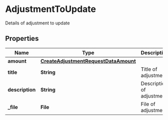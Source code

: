 

# AdjustmentToUpdate

Details of adjustment to update

## Properties

| Name | Type | Description | Notes |
|------------ | ------------- | ------------- | -------------|
|**amount** | [**CreateAdjustmentRequestDataAmount**](CreateAdjustmentRequestDataAmount.md) |  |  [optional] |
|**title** | **String** | Title of adjustment. |  [optional] |
|**description** | **String** | Description of adjustment. |  [optional] |
|**_file** | **File** | File of adjustment. |  [optional] |



